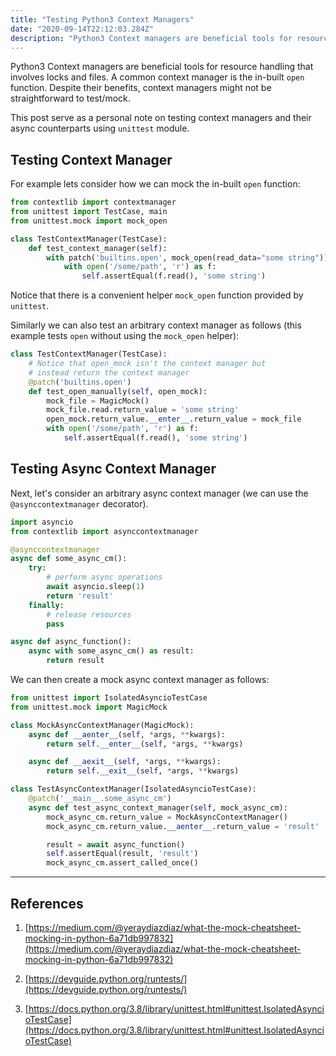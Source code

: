 ```yaml
---
title: "Testing Python3 Context Managers"
date: "2020-09-14T22:12:03.284Z"
description: "Python3 Context managers are beneficial tools for resource handling that involves locks and files. However, it might not be straightforward to test/mock..."
---
```


Python3 Context managers are beneficial tools for resource handling that involves locks and files. A common context manager is the in-built `open` function. Despite their benefits, context managers might not be straightforward to test/mock.

This post serve as a personal note on testing context managers and their async counterparts using `unittest` module.

## Testing Context Manager

For example lets consider how we can mock the in-built `open` function:

```python
from contextlib import contextmanager
from unittest import TestCase, main
from unittest.mock import mock_open

class TestContextManager(TestCase):
    def test_context_manager(self):
        with patch('builtins.open', mock_open(read_data="some string")):
            with open('/some/path', 'r') as f:
                self.assertEqual(f.read(), 'some string')
```

Notice that there is a convenient helper `mock_open` function provided by `unittest`.

Similarly we can also test an arbitrary context manager as follows (this example tests `open` without using the `mock_open` helper):

```python
class TestContextManager(TestCase):
    # Notice that open_mock isn't the context manager but
    # instead return the context manager
    @patch('builtins.open')
    def test_open_manually(self, open_mock):
        mock_file = MagicMock()
        mock_file.read.return_value = 'some string'
        open_mock.return_value.__enter__.return_value = mock_file
        with open('/some/path', 'r') as f:
            self.assertEqual(f.read(), 'some string')
```

## Testing Async Context Manager

Next, let's consider an arbitrary async context manager (we can use the `@asynccontextmanager` decorator).

```python
import asyncio
from contextlib import asynccontextmanager

@asynccontextmanager
async def some_async_cm():
    try:
        # perform async operations
        await asyncio.sleep(1)
        return 'result'
    finally:
        # release resources
        pass

async def async_function():
    async with some_async_cm() as result:
        return result
```

We can then create a mock async context manager as follows:

```python
from unittest import IsolatedAsyncioTestCase
from unittest.mock import MagicMock

class MockAsyncContextManager(MagicMock):
    async def __aenter__(self, *args, **kwargs):
        return self.__enter__(self, *args, **kwargs)

    async def __aexit__(self, *args, **kwargs):
        return self.__exit__(self, *args, **kwargs)

class TestAsyncContextManager(IsolatedAsyncioTestCase):
    @patch('__main__.some_async_cm')
    async def test_async_context_manager(self, mock_async_cm):
        mock_async_cm.return_value = MockAsyncContextManager()
        mock_async_cm.return_value.__aenter__.return_value = 'result'

        result = await async_function()
        self.assertEqual(result, 'result')
        mock_async_cm.assert_called_once()
```

---

## References

1. [https://medium.com/@yeraydiazdiaz/what-the-mock-cheatsheet-mocking-in-python-6a71db997832](https://medium.com/@yeraydiazdiaz/what-the-mock-cheatsheet-mocking-in-python-6a71db997832)

2. [https://devguide.python.org/runtests/](https://devguide.python.org/runtests/)

3. [https://docs.python.org/3.8/library/unittest.html#unittest.IsolatedAsyncioTestCase](https://docs.python.org/3.8/library/unittest.html#unittest.IsolatedAsyncioTestCase)
